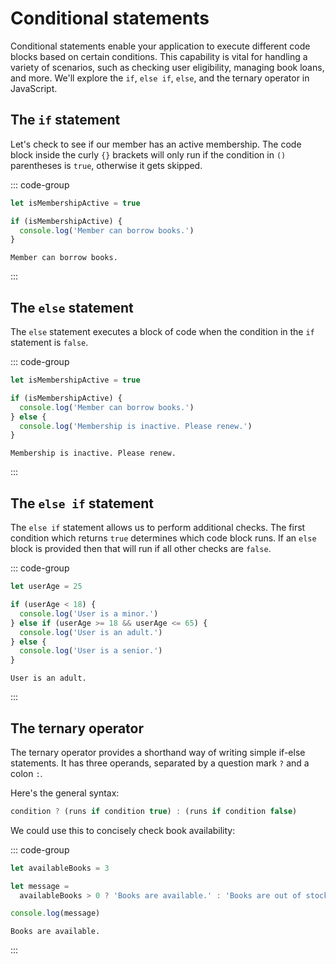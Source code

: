 # Conditional statements

Conditional statements enable your application to execute different code blocks
based on certain conditions. This capability is vital for handling a variety of
scenarios, such as checking user eligibility, managing book loans, and more.
We'll explore the `if`, `else if`, `else`, and the ternary operator in
JavaScript.

## The `if` statement

Let's check to see if our member has an active membership. The code block inside
the curly `{}` brackets will only run if the condition in `()` parentheses is
`true`, otherwise it gets skipped.

::: code-group

```js
let isMembershipActive = true

if (isMembershipActive) {
  console.log('Member can borrow books.')
}
```

```console [output]
Member can borrow books.
```

:::

## The `else` statement

The `else` statement executes a block of code when the condition in the `if`
statement is `false`.

::: code-group

```js
let isMembershipActive = true

if (isMembershipActive) {
  console.log('Member can borrow books.')
} else {
  console.log('Membership is inactive. Please renew.')
}
```

```console [output]
Membership is inactive. Please renew.
```

:::

## The `else if` statement

The `else if` statement allows us to perform additional checks. The first
condition which returns `true` determines which code block runs. If an `else`
block is provided then that will run if all other checks are `false`.

::: code-group

```js
let userAge = 25

if (userAge < 18) {
  console.log('User is a minor.')
} else if (userAge >= 18 && userAge <= 65) {
  console.log('User is an adult.')
} else {
  console.log('User is a senior.')
}
```

```console [output]
User is an adult.
```

:::

## The ternary operator

The ternary operator provides a shorthand way of writing simple if-else
statements. It has three operands, separated by a question mark `?` and a colon
`:`.

Here's the general syntax:

```js
condition ? (runs if condition true) : (runs if condition false)
```

We could use this to concisely check book availability:

::: code-group

```js
let availableBooks = 3

let message =
  availableBooks > 0 ? 'Books are available.' : 'Books are out of stock.'

console.log(message)
```

```console [output]
Books are available.
```

:::
